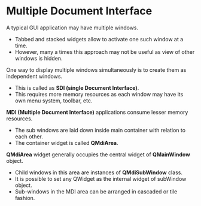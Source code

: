 # Multiple Document Interface

A typical GUI application may have multiple windows.
  - Tabbed and stacked widgets allow to activate one such window at a time.
  - However, many a times this approach may not be useful as view of other windows is hidden.

One way to display multiple windows simultaneously is to create them as independent windows.
  - This is called as **SDI (single Document Interface)**.
  - This requires more memory resources as each window may have its own menu system, toolbar, etc.

**MDI (Multiple Document Interface)** applications consume lesser memory resources.
  - The sub windows are laid down inside main container with relation to each other.
  - The container widget is called **QMdiArea**.

**QMdiArea** widget generally occupies the central widget of **QMainWindow** object.
  - Child windows in this area are instances of **QMdiSubWindow** class.
  - It is possible to set any QWidget as the internal widget of subWindow object.
  - Sub-windows in the MDI area can be arranged in cascaded or tile fashion.
